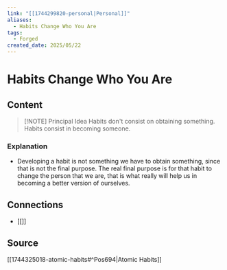 ```yaml
---
link: "[[1744299820-personal|Personal]]"
aliases:
  - Habits Change Who You Are
tags:
  - Forged
created_date: 2025/05/22
---
```

# Habits Change Who You Are
## Content
>[!NOTE] Principal Idea
> Habits don't consist on obtaining something. Habits consist in becoming someone.

### Explanation
- Developing a habit is not something we have to obtain something, since that is not the final purpose. The real final purpose is for that habit to change the person that we are, that is what really will help us in becoming a better version of ourselves.
## Connections
- [[]]
## Source
[[1744325018-atomic-habits#^Pos694|Atomic Habits]]
